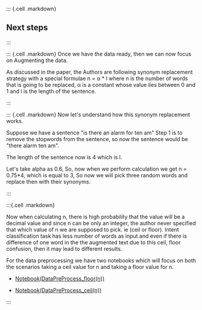 ::: {.cell .markdown}
## Next steps

:::

::: {.cell .markdown}
Once we have the data ready, then we can now focus on Augmenting the data.

As discussed in the paper, the Authors are following synonym replacement strategy with a special formulae n = α * l where n is the number of words that is going to be replaced, α is a constant whose value lies between 0 and 1 and l is the length of the sentence.

:::

::: {.cell .markdown}
Now let's understand how this synonym replacement works.

Suppose we have a sentence "is there an alarm for ten am"
Step 1 is to remove the stopwords from the sentence, so now the sentence would be "there alarm ten am".

The length of the sentence now is 4 which is l.

Let's take alpha as 0.6, So, now when we perform calculation we get n = 0.75*4, which is equal to 3, So now we will pick three random words and replace then with their synonyms. 

:::

:::{.cell .markdown}

Now when calculating n, there is high probability that the value will be a decimal value and since n can be only an integer, the author never specified that which value of n we are supposed to pick. ie (ceil or floor). Intent classification task has less number of words as input and even if there is difference of one word in the the augmented text due to this ceil, floor confusion, then it may lead to different results.

For the data preprocessing we have two notebooks which will focus on both the scenarios taking a ceil value for n and taking a floor value for n.

-   [Notebook(DataPreProcess_floor(n))](./3_data_preprocessing_1.ipynb)

-   [Notebook(DataPreProcess_ceil(n))](./3_data_preprocessing_2.ipynb)

:::
